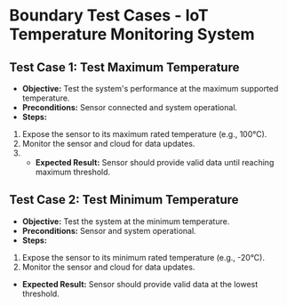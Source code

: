 # Boundary Test Cases - IoT Temperature Monitoring System
## Test Case 1: Test Maximum Temperature
- **Objective:** Test the system's performance at the maximum supported
temperature.
- **Preconditions:** Sensor connected and system operational.
- **Steps:**
 1. Expose the sensor to its maximum rated temperature (e.g., 100°C).
 2. Monitor the sensor and cloud for data updates.
 3. - **Expected Result:** Sensor should provide valid data until reaching
maximum threshold.
## Test Case 2: Test Minimum Temperature
- **Objective:** Test the system at the minimum temperature.
- **Preconditions:** Sensor and system operational.
- **Steps:**
 1. Expose the sensor to its minimum rated temperature (e.g., -20°C).
 2. Monitor the sensor and cloud for data updates.
- **Expected Result:** Sensor should provide valid data at the lowest
threshold.

